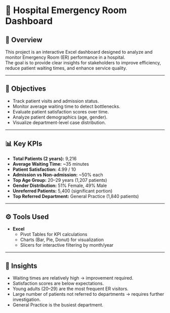 # 🏥 Hospital Emergency Room Dashboard

## 📌 Overview
This project is an interactive Excel dashboard designed to analyze and monitor Emergency Room (ER) performance in a hospital.  
The goal is to provide clear insights for stakeholders to improve efficiency, reduce patient waiting times, and enhance service quality.

---

## 🎯 Objectives
- Track patient visits and admission status.  
- Monitor average waiting time to detect bottlenecks.  
- Evaluate patient satisfaction scores over time.  
- Analyze patient demographics (age, gender).  
- Visualize department-level case distribution.  

---

## 📊 Key KPIs
- **Total Patients (2 years):** 9,216  
- **Average Waiting Time:** ~35 minutes  
- **Patient Satisfaction:** 4.99 / 10  
- **Admission vs Non-admission:** ~50% each  
- **Top Age Group:** 20–29 years (1,207 patients)  
- **Gender Distribution:** 51% Female, 49% Male  
- **Unreferred Patients:** 5,400 (significant portion)  
- **Top Referred Department:** General Practice (1,840 patients)  

---

## ⚙️ Tools Used
- **Excel**  
  - Pivot Tables for KPI calculations  
  - Charts (Bar, Pie, Donut) for visualization  
  - Slicers for interactive filtering by month/year  

---

## 🔎 Insights
- Waiting times are relatively high → improvement required.  
- Satisfaction scores are below expectations.  
- Young adults (20–29) are the most frequent ER visitors.  
- Large number of patients not referred to departments → requires further investigation.  
- General Practice is the busiest department.  

